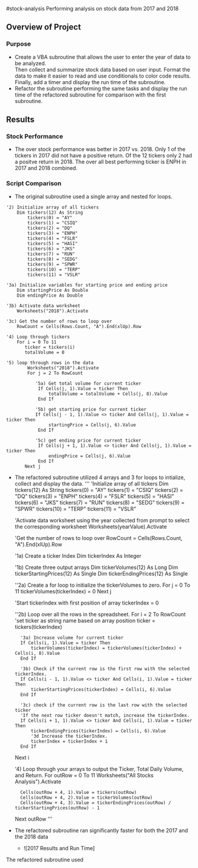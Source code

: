 #stock-analysis
Performing analysis on stock data from 2017 and 2018
## Overview of Project
### Purpose
- Create a VBA subroutine that allows the user to enter the year of data to be analyzed.  
Then collect and summarize stock data based on user input.  Format the data to make it easier to read and use 
conditionals to color code results. Finally, add a timer and display the run time of the subroutine. 
- Refactor the subroutine performing the same tasks and display the run time of the refactored subroutine for 
comparison with the first subroutine.
## Results
### Stock Performance
- The over stock performance was better in 2017 vs. 2018. Only 1 of the tickers in 2017 did not have a positive return.
Of the 12 tickers only 2 had a positve return in 2018.  The over all best performing ticker is ENPH in 2017 and 2018 combined. 
### Script Comparison
- The original subroutine used a single array and nested for loops.  
```
'2) Initialize array of all tickers
    Dim tickers(12) As String
        tickers(0) = "AY"
        tickers(1) = "CSIQ"
        tickers(2) = "DQ"
        tickers(3) = "ENPH"
        tickers(4) = "FSLR"
        tickers(5) = "HASI"
        tickers(6) = "JKS"
        tickers(7) = "RUN"
        tickers(8) = "SEDG"
        tickers(9) = "SPWR"
        tickers(10) = "TERP"
        tickers(11) = "VSLR"
        
'3a) Initialize variables for starting price and ending price
    Dim startingPrice As Double
    Dim endingPrice As Double
    
'3b) Activate data worksheet
    Worksheets("2018").Activate
    
'3c) Get the number of rows to loop over
    RowCount = Cells(Rows.Count, "A").End(xlUp).Row
    
'4) Loop through tickers
    For i = 0 To 11
       ticker = tickers(i)
       totalVolume = 0
       
'5) loop through rows in the data
        Worksheets("2018").Activate
        For j = 2 To RowCount
        
           '5a) Get total volume for current ticker
            If Cells(j, 1).Value = ticker Then
                totalVolume = totalVolume + Cells(j, 8).Value
            End If

           '5b) get starting price for current ticker
           If Cells(j - 1, 1).Value <> ticker And Cells(j, 1).Value = ticker Then
                startingPrice = Cells(j, 6).Value
            End If
            
           '5c) get ending price for current ticker
            If Cells(j + 1, 1).Value <> ticker And Cells(j, 1).Value = ticker Then
                endingPrice = Cells(j, 6).Value
            End If
       Next j
```
- The refactored subroutine utilized 4 arrays and 3 for loops to intialize, collect and display the data.
'''
    'Initialize array of all tickers
    Dim tickers(12) As String
    tickers(0) = "AY"
    tickers(1) = "CSIQ"
    tickers(2) = "DQ"
    tickers(3) = "ENPH"
    tickers(4) = "FSLR"
    tickers(5) = "HASI"
    tickers(6) = "JKS"
    tickers(7) = "RUN"
    tickers(8) = "SEDG"
    tickers(9) = "SPWR"
    tickers(10) = "TERP"
    tickers(11) = "VSLR"
    
    'Activate data worksheet using the year collected from prompt to select the corresponding worksheet
    Worksheets(yearValue).Activate
    
    'Get the number of rows to loop over
    RowCount = Cells(Rows.Count, "A").End(xlUp).Row
    
    '1a) Create a ticker Index
    Dim tickerIndex As Integer
    
    '1b) Create three output arrays
    Dim tickerVolumes(12) As Long
    Dim tickerStartingPrices(12) As Single
    Dim tickerEndingPrices(12) As Single
    
    ''2a) Create a for loop to initialize the tickerVolumes to zero.
    For j = 0 To 11
        tickerVolumes(tickerIndex) = 0
    Next j
    
    'Start tickerIndex with first position of array
    tickerIndex = 0
    
    ''2b) Loop over all the rows in the spreadsheet.
    For i = 2 To RowCount
        'set ticker as string name based on array position
        ticker = tickers(tickerIndex)
        
        '3a) Increase volume for current ticker
        If Cells(i, 1).Value = ticker Then
            tickerVolumes(tickerIndex) = tickerVolumes(tickerIndex) + Cells(i, 8).Value
        End If
        
        '3b) Check if the current row is the first row with the selected tickerIndex.
        If Cells(i - 1, 1).Value <> ticker And Cells(i, 1).Value = ticker Then
            tickerStartingPrices(tickerIndex) = Cells(i, 6).Value
        End If
        
        '3c) check if the current row is the last row with the selected ticker
        'If the next row ticker doesn't match, increase the tickerIndex.
        If Cells(i + 1, 1).Value <> ticker And Cells(i, 1).Value = ticker Then
            tickerEndingPrices(tickerIndex) = Cells(i, 6).Value
            '3d Increase the tickerIndex.
            tickerIndex = tickerIndex + 1
        End If
        
    Next i

    '4) Loop through your arrays to output the Ticker, Total Daily Volume, and Return.
    For outRow = 0 To 11
        Worksheets("All Stocks Analysis").Activate
        
        Cells(outRow + 4, 1).Value = tickers(outRow)
        Cells(outRow + 4, 2).Value = tickerVolumes(outRow)
        Cells(outRow + 4, 3).Value = tickerEndingPrices(outRow) / tickerStartingPrices(outRow) - 1
        
    Next outRow
'''
- The refactored subroutine ran significantly faster for both the 2017 and the 2018 data
  - ![2017 Results and Run Time]


The refactored subroutine used
